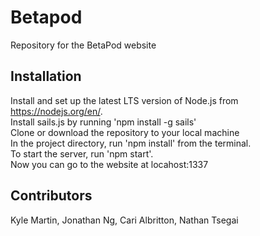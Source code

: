 # Betapod

Repository for the BetaPod website

## Installation

Install and set up the latest LTS version of Node.js from https://nodejs.org/en/.  
Install sails.js by running 'npm install -g sails'  
Clone or download the repository to your local machine  
In the project directory, run 'npm install' from the terminal.  
To start the server, run 'npm start'.  
Now you can go to the website at locahost:1337  

## Contributors

Kyle Martin, Jonathan Ng, Cari Albritton, Nathan Tsegai
